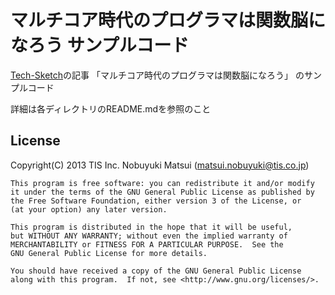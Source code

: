 マルチコア時代のプログラマは関数脳になろう サンプルコード
============

[Tech-Sketch](http://tech-sketch.jp)の記事 「マルチコア時代のプログラマは関数脳になろう」 のサンプルコード

詳細は各ディレクトリのREADME.mdを参照のこと

License
-------

Copyright(C) 2013 TIS Inc. Nobuyuki Matsui (matsui.nobuyuki@tis.co.jp)

    This program is free software: you can redistribute it and/or modify
    it under the terms of the GNU General Public License as published by
    the Free Software Foundation, either version 3 of the License, or
    (at your option) any later version.

    This program is distributed in the hope that it will be useful,
    but WITHOUT ANY WARRANTY; without even the implied warranty of
    MERCHANTABILITY or FITNESS FOR A PARTICULAR PURPOSE.  See the
    GNU General Public License for more details.

    You should have received a copy of the GNU General Public License
    along with this program.  If not, see <http://www.gnu.org/licenses/>.
